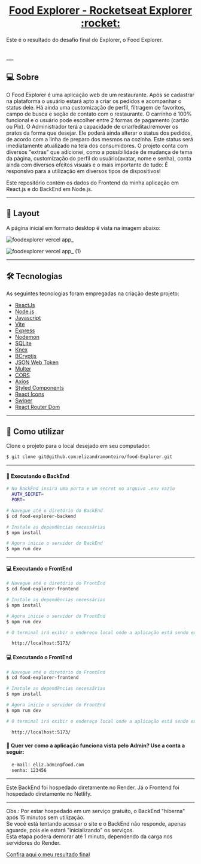 <p align="center">
  <h1 align="center"><a href="https://food-elizandramonteiro.netlify.app/">Food Explorer - Rocketseat Explorer :rocket: </a></h1>
</p>

Este é o resultado do desafio final do Explorer, o Food Explorer.

<br>
___

## 💻 Sobre
O Food Explorer é uma aplicação web de um restaurante. Após se cadastrar na plataforma o usuário estará apto a criar os pedidos e acompanhar o status dele. Há ainda uma customização de perfil, filtragem de favoritos, campo de busca e seção de contato com o restaurante. O carrinho é 100% funcional e o usuário pode escolher entre 2 formas de pagamento (cartão ou Pix). O Administrador terá a capacidade de criar/editar/remover os pratos da forma que desejar. Ele poderá ainda alterar o status dos pedidos, de acordo com a linha de preparo dos mesmos na cozinha. Este status será imediatamente atualizado na tela dos consumidores. O projeto conta com diversos "extras" que adicionei, como a possibilidade de mudança de tema da página, customização do perfil do usuário(avatar, nome e senha), conta ainda com diversos efeitos visuais e o mais importante de tudo: É responsivo para a utilização em diversos tipos de dispositivos!

Este repositório contém os dados do Frontend da minha aplicação em React.js e do BackEnd em Node.js.

___

## 🎨 Layout
A página inicial em formato desktop é vista na imagem abaixo:

![foodexplorer vercel app_](https://user-images.githubusercontent.com/106932234/204163348-5f06ae24-3ede-4bae-b68a-770493d1a286.png)

![foodexplorer vercel app_ (1)](https://user-images.githubusercontent.com/106932234/204163350-1d4c8a96-f68a-4eb0-aa8e-5343e2681749.png)

___

## 🛠 Tecnologias

As seguintes tecnologias foram empregadas na criação deste projeto:

- [ReactJs](https://reactjs.org)
- [Node.js](https://nodejs.org/en/)
- [Javascript](https://developer.mozilla.org/pt-BR/docs/Web/JavaScript)
- [Vite](https://vitejs.dev/)
- [Express](https://expressjs.com)
- [Nodemon](https://nodemon.io/)
- [SQLite](https://www.sqlite.org/index.html)
- [Knex](https://knexjs.org/)
- [BCryptjs](https://www.npmjs.com/package/bcryptjs)
- [JSON Web Token](https://www.npmjs.com/package/jsonwebtoken)
- [Multer](https://www.npmjs.com/package/multer)
- [CORS](https://www.npmjs.com/package/cors)
- [Axios](https://www.npmjs.com/package/axios)
- [Styled Components](https://styled-components.com/)
- [React Icons](https://react-icons.github.io/react-icons/)
- [Swiper](https://swiperjs.com/)
- [React Router Dom](https://react-icons.github.io/react-icons/)

___

## 🚀 Como utilizar

Clone o projeto para o local desejado em seu computador.

```bash
$ git clone git@github.com:elizandramonteiro/food-Explorer.git
```
___

#### 🚧 Executando o BackEnd
```bash
# No BackEnd insira uma porta e um secret no arquivo .env vazio
  AUTH_SECRET=
  PORT=

# Navegue até o diretório do BackEnd
$ cd food-explorer-backend

# Instale as dependências necessárias
$ npm install

# Agora inicie o servidor do BackEnd
$ npm run dev
```
___

#### 💻 Executando o FrontEnd
```bash
# Navegue até o diretório do FrontEnd
$ cd food-explorer-frontend

# Instale as dependências necessárias
$ npm install

# Agora inicie o servidor do FrontEnd
$ npm run dev

# O terminal irá exibir o endereço local onde a aplicação está sendo executada. Basta digitar o mesmo endereço em seu navegador preferido. O endereço usado na criação do projeto foi este:

  http://localhost:5173/
```

#### 💻 Executando o FrontEnd
```bash
# Navegue até o diretório do FrontEnd
$ cd food-explorer-frontend

# Instale as dependências necessárias
$ npm install

# Agora inicie o servidor do FrontEnd
$ npm run dev

# O terminal irá exibir o endereço local onde a aplicação está sendo executada. Basta digitar o mesmo endereço em seu navegador preferido. O endereço usado na criação do projeto foi este:

  http://localhost:5173/
```

#### 🔑 Quer ver como a aplicação funciona vista pelo Admin? Use a conta a seguir:

```bash
  e-mail: eliz.admin@food.com
  senha: 123456

  ```
___

Este BackEnd foi hospedado diretamente no Render.
Já o Frontend foi hospedado diretamente no Netlify.

___
Obs.: Por estar hospedado em um serviço gratuito, o BackEnd "hiberna" após 15 minutos sem utilização.
<br>
Se você está tentando acessar o site e o BackEnd não responde, apenas aguarde, pois ele estará "inicializando" os serviços.
<br>
Esta etapa poderá demorar até 1 minuto, dependendo da carga nos servidores do Render.

[Confira aqui o meu resultado final](https://food-elizandramonteiro.netlify.app/)
